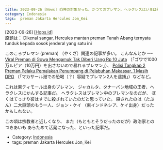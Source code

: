 ```yaml
---
title: 2023-09-26 [News] 恐怖の対象だった、かつてのプレマン、ヘラクレスはいまは例の准将につきしたがっているという ---ヘラクレス！
category: Indonesia
tags:  preman Jakarta Hercules Jon_Kei
---
```


[2023-09-26] [[Hops.id]](https://www.hops.id/unik/29410290416/dikenal-sangar-hercules-mantan-preman-tanah-abang-ternyata-tunduk-kepada-sosok-jenderal-yang-satu-ini?utm_source=pocket_saves)  
 原題は：
Dikenal sangar,
Hercules mantan preman Tanah Abang
ternyata tunduk kepada sosok jenderal yang satu ini

 このころプレマン (preman) （やくざ）関連の記事が多い。
こんなんとか ---
[Viral Preman di Gowa Mengamuk Tak Diberi Uang Rp 10 Juta](https://makassar.kompas.com/read/2023/09/26/224611978/viral-preman-di-gowa-mengamuk-tak-diberi-uang-rp-10-juta?utm_source=pocket_saves)
（「ゴワで1000万ルピア（10万円）を出さないので暴れるプレマン」）、
[Polisi Tangkap 2 Preman Pelaku
Pemalakan Penumpang di Pelabuhan Makassar,
1 Masih DPO](https://makassar.kompas.com/read/2023/09/21/193750078/polisi-tangkap-2-preman-pelaku-pemalakan-penumpang-di-pelabuhan-makassar-1)
（「マカサール港での恐喝（？）容疑でプレマン2人を逮捕」）などなど。

 これは東ティモール出身のプレマン、
ジャカルタ、タナーバン地域の王者、ヘラクレスにかんする記事だ。
ヘラクレスはプレマン中のプレマンなのだが、
ぼくはてっきり彼はすでに殺されていたのだと思っていた。
殺されたのは（たぶん）二大巨頭のもう一人、ジョン・ケイ
（東インドネシア、ケイ出身）だったかもしれない。

 この頃は宗教者と近しくなり、
また（もともとそうだったのだが）政治家とのつきあいも
あらためて活発になった、といった記事だ。

- Category: [Indonesia](https://merapano.github.io/categories.html#Indonesia)
- tags:  preman Jakarta Hercules Jon_Kei

